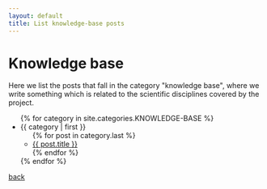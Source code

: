 ```yaml
---
layout: default
title: List knowledge-base posts
---
```


# Knowledge base

Here we list the posts that fall in the category "knowledge base", where we write something which is related to 
the scientific disciplines covered by the project.

<ul>
{% for category in site.categories.KNOWLEDGE-BASE %}
  <li><a name="{{ category | first }}">{{ category | first }}</a>
    <ul>
    {% for post in category.last %}
      <li><a href="{{ post.url }}">{{ post.title }}</a></li>
    {% endfor %}
    </ul>
  </li>
{% endfor %}
</ul>

[back](./)

